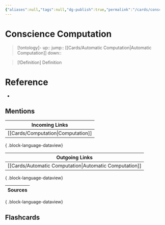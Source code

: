 ```yaml
---
{"aliases":null,"tags":null,"dg-publish":true,"permalink":"/cards/conscience-computation/","dgPassFrontmatter":true}
---
```


# Conscience Computation

> [!ontology]-
> up:: 
> jump:: [[Cards/Automatic Computation\|Automatic Computation]]
> down:: 

> [!Definition] Definition
> 

# Reference
- 

## Mentions
| Incoming Links                        |
| ------------------------------------- |
| [[Cards/Computation\|Computation]] |

{ .block-language-dataview}

| Outgoing Links                                            |
| --------------------------------------------------------- |
| [[Cards/Automatic Computation\|Automatic Computation]] |

{ .block-language-dataview}

| Sources |
| ------- |

{ .block-language-dataview}

## Flashcards 

